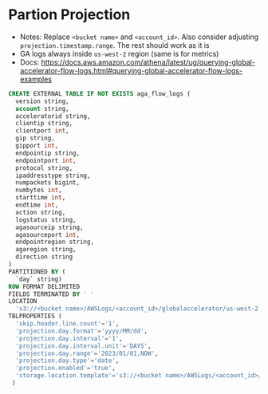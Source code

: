 # Partion Projection

- Notes: Replace `<bucket name>` and `<account_id>`. Also consider adjusting `projection.timestamp.range`. The rest should work as it is
- GA logs always inside `us-west-2` region (same is for metrics)
- Docs: https://docs.aws.amazon.com/athena/latest/ug/querying-global-accelerator-flow-logs.html#querying-global-accelerator-flow-logs-examples

```sql
CREATE EXTERNAL TABLE IF NOT EXISTS aga_flow_logs (
  version string,
  account string,
  acceleratorid string,
  clientip string,
  clientport int,
  gip string,
  gipport int,
  endpointip string,
  endpointport int,
  protocol string,
  ipaddresstype string,
  numpackets bigint,
  numbytes int,
  starttime int,
  endtime int,
  action string,
  logstatus string,
  agasourceip string,
  agasourceport int,
  endpointregion string,
  agaregion string,
  direction string
)
PARTITIONED BY ( 
  `day` string)
ROW FORMAT DELIMITED
FIELDS TERMINATED BY ' '
LOCATION
  's3://<bucket name>/AWSLogs/<account_id>/globalaccelerator/us-west-2'
TBLPROPERTIES (
  'skip.header.line.count'='1',
  'projection.day.format'='yyyy/MM/dd', 
  'projection.day.interval'='1', 
  'projection.day.interval.unit'='DAYS', 
  'projection.day.range'='2023/01/01,NOW', 
  'projection.day.type'='date', 
  'projection.enabled'='true', 
  'storage.location.template'='s3://<bucket name>/AWSLogs/<account_id>/globalaccelerator/us-west-2/${day}'
 )
```